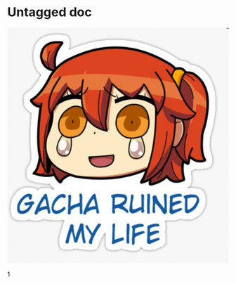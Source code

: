 # Untagged doc


![](BearImages/3CF2393F-3B2D-416B-9315-8F242591333F-76434-00000E178160A755/Screen_Shot_2022-06-05_at_11.34.51_AM.png)

1

<!-- {BearID:FC803B2D-9E45-4FC0-A234-ED9CF042D326-76434-00000E1598E79286} -->
